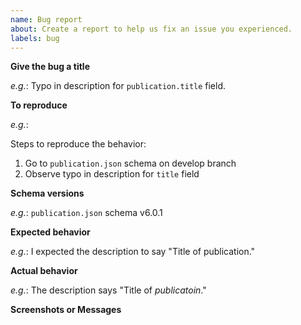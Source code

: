 ```yaml
---
name: Bug report
about: Create a report to help us fix an issue you experienced.
labels: bug
---
```


**Give the bug a title**

<!-- Please give the bug a title that includes a short description. -->

*e.g.*: Typo in description for `publication.title` field.

**To reproduce**

<!-- Please explain as much as you can about what you were doing when the bug was observed (to help us reproduce the error for testing). --> 

*e.g.*:

Steps to reproduce the behavior:
1. Go to `publication.json` schema on develop branch
1. Observe typo in description for `title` field

**Schema versions**

<!-- Please list any schema versions related to this bug. -->
 
*e.g.*: `publication.json` schema v6.0.1

**Expected behavior**

<!-- Please explain what you expected to happen. -->
 
*e.g.*: I expected the description to say "Title of publication."

**Actual behavior**

<!-- Please explain what actually happened. -->

*e.g.*: The description says "Title of *publicatoin*."

**Screenshots or Messages**

<!-- If applicable, add screenshots to help explain your problem or the text of any error messages. -->
